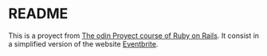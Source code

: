 # README

This is a proyect from [The odin Proyect course of Ruby on Rails](https://www.theodinproject.com/courses/ruby-on-rails/lessons/associations). It consist in a simplified version of the website [Eventbrite](https://www.eventbrite.com/).
